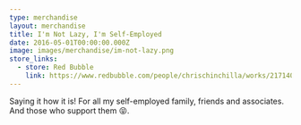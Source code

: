 ```yaml
---
type: merchandise
layout: merchandise
title: I'm Not Lazy, I'm Self-Employed
date: 2016-05-01T00:00:00.000Z
image: images/merchandise/im-not-lazy.png
store_links:
  - store: Red Bubble
    link: https://www.redbubble.com/people/chrischinchilla/works/21714001-im-not-lazy-im-self-employed?ref=work_carousel_work_portfolio_1
---
```


Saying it how it is! For all my self-employed family, friends and associates. And those who support them 😝.
